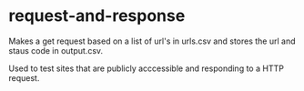 # request-and-response

Makes a get request based on a list of url's in urls.csv and stores the url and staus code in output.csv.

Used to test sites that are publicly acccessible and responding to a HTTP request.